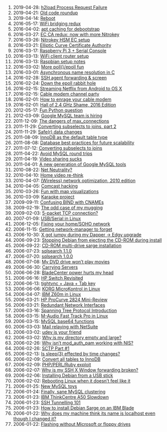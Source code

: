 <!--# set var="class" value="index" -->

<!--# include file="include/top.html" -->

1. 2019-04-28: [h2load Process Request Failure](2019-04-28-h2load-process-request-failure.html)
1. 2019-04-21: [Old code roundup](2019-04-21-old-code-roundup.html)
1. 2019-04-14: [Reboot](2019-04-14-reboot.html)
1. 2016-05-17: [WiFi bridging redux](2016-05-17-wifi-bridging-redux.html)
1. 2016-04-02: [apt caching for debootstrap](2016-04-02-apt-caching-for-debootstrap.html)
1. 2016-03-27: [EC CA redux: now with more Nitrokey](2016-03-27-ec-ca-redux-now-with-more-nitrokey.html)
1. 2016-03-26: [Nitrokey HSM EC setup](2016-03-26-nitrokey-hsm-ec-setup.html)
1. 2016-03-21: [Elliptic Curve Certificate Authority](2016-03-21-elliptic-curve-certificate-authority.html)
1. 2016-03-17: [Raspberry Pi 3 + Serial Console](2016-03-17-raspberry-pi-3-serial-console.html)
1. 2016-03-13: [WiFi client router setup](2016-03-13-wifi-client-router-setup.html)
1. 2016-03-13: [Raspbian setup notes](2016-03-13-raspbian-setup-notes.html)
1. 2016-03-02: [More poll()/epoll fun](2016-03-02-more_poll_epoll_fun.html)
1. 2016-03-01: [Asynchronous name resolution in C](2016-03-01-asynchronous-name-resolution-in-c.html)
1. 2016-02-28: [SSH agent forwarding & screen](2016-02-28-ssh-agent-forwarding-screen.html)
1. 2016-02-24: [Down the epoll rabbit hole](2016-02-24-down_the_epoll_rabbit_hole.html)
1. 2016-02-15: [Streaming Netflix from Android to OS X](2016-02-15-streaming-netflix-from-android-to-os-x.html)
1. 2016-02-15: [Cable modem channel party](2016-02-15-cable-modem-channel-party.html)
1. 2016-02-01: [How to enrage your cable modem](2016-02-01-how-to-enrage-your-cable-modem.html)
1. 2016-02-01: [Hall of 2.4 GHz Shame, 2016 Edition](2016-02-01-hall-of-2-4-ghz-shame-2016-edition.html)
1. 2012-05-17: [Fun Python question](2012-05-17-fun-python-question.html)
1. 2012-03-09: [Google MySQL team is hiring](2012-03-09-google-mysql-team-is-hiring.html)
1. 2011-12-09: [The dangers of max\_connections](2011-12-09-the-dangers-of-max-connections.html)
1. 2011-11-29: [Converting subselects to joins, part 2](2011-11-29-converting-subselects-to-joins-part-2.html)
1. 2011-11-29: [Safe(r) data changes](2011-11-29-safer-data-changes.html)
1. 2011-08-09: [InnoDB as the default table type](2011-08-09-innodb-as-the-default-table-type.html)
1. 2011-08-08: [Database best practices for future scalability](2011-08-08-database-best-practices-for-future-scalability.html)
1. 2011-07-12: [Converting subselects to joins](2011-07-12-converting-subselects-to-joins.html)
1. 2011-04-22: [Avoid MySQL round trips](2011-04-22-avoid-mysql-round-trips.html)
1. 2011-04-19: [Video sharing sucks](2011-04-19-video-sharing-sucks.html)
1. 2011-04-01: [A new generation of Google MySQL tools](2011-04-01-a-new-generation-of-google-mysql-tools.html)
1. 2010-08-22: [Net Neutrality?](2010-08-22-net-neutrality.html)
1. 2010-04-10: [Home video re-think](2010-04-10-home-video-rethink.html)
1. 2010-04-07: [(Wireless) network optimization, 2010 edition](2010-04-07-wireless-network-optimization-2010-edition.html)
1. 2010-04-05: [Comcast hacking](2010-04-05-comcast-hacking.html)
1. 2010-03-26: [Fun with map visualizations](2010-03-26-fun-with-map-visualizations.html)
1. 2010-03-09: [Karaoke project](2010-03-09-karaoke-project.html)
1. 2009-09-11: [Confusing BIND with CNAMEs](2009-09-11-confusing-bind-with-cnames.html)
1. 2009-02-19: [The odd case of my mugging](2009-02-19-the-odd-case-of-my-mugging.html)
1. 2009-02-03: [5-packet TCP connection?](2009-02-03-5-packet-tcp-connection.html)
1. 2007-01-09: [USB/Serial in Linux](2007-01-09-usb-serial-in-linux.html)
1. 2006-12-05: [Fixing your home/SOHO network](2006-12-05-fixing-your-home-soho-network.html)
1. 2006-11-15: [Getting network-manager to forget](2006-11-15-getting-network-manager-to-forget.html)
1. 2006-10-30: [X got jumpy during my Dapper -> Edgy upgrade](2006-10-30-x-got-jumpy-during-my-dapper-edgy-upgrade.html)
1. 2006-09-23: [Stopping Debian from ejecting the CD-ROM during install](2006-09-23-stopping-debian-from-ejecting-the-cdrom-during-install.html)
1. 2006-09-22: [CD-ROM multi-drive sarge installation](2006-09-22-cdrom-multi-drive-sarge-installation.html)
1. 2006-07-23: [sqlsearch 1.1.0](2006-07-23-sqlsearch-1-1-0.html)
1. 2006-07-20: [sqlsearch 1.0.0](2006-07-20-sqlsearch-1-0-0.html)
1. 2006-07-08: [My DVD drive won’t play movies](2006-07-08-my-dvd-drive-wont-play-movies.html)
1. 2006-06-30: [Carrying Servers](2006-06-30-carrying-servers.html)
1. 2006-06-28: [BladeCenter power hurts my head](2006-06-28-bladecenter-power-hurts-my-head.html)
1. 2006-06-16: [HP Switch Revisited](2006-06-16-hp-switch-revisited.html)
1. 2006-06-13: [tightvnc + Java + Tab key](2006-06-13-tightvnc-java-tab-key.html)
1. 2006-06-06: [KORG MicroKontrol in Linux](2006-06-06-korg-microkontrol-in-linux.html)
1. 2006-04-07: [IBM Z60m in Linux](2006-04-07-ibm-z60m-in-linux.html)
1. 2006-03-21: [HP ProCurve 2824 Mini-Review](2006-03-21-hp-procurve-2824-mini-review.html)
1. 2006-03-21: [Redundant Network Interfaces](2006-03-21-redundant-network-interfaces.html)
1. 2006-03-16: [Spanning Tree Protocol Introduction](2006-03-16-spanning-tree-protocol-introduction.html)
1. 2006-03-15: [M-Audio Fast Track Pro in Linux](2006-03-15-maudio-fast-track-pro-in-linux.html)
1. 2006-03-15: [MySQL base64 functions](2006-03-15-mysql-base64-functions.html)
1. 2006-03-03: [Mail relaying with NetSuite](2006-03-03-mail-relaying-with-netsuite.html)
1. 2006-03-02: [udev is your friend](2006-03-02-udev-is-your-friend.html)
1. 2006-03-02: [Why is my directory empty and large?](2006-03-02-why-is-my-directory-empty-and-large.html)
1. 2006-02-26: [Why isn’t mod\_auth\_pam working with NIS?](2006-02-26-why-isnt-mod_auth_pam-working-with-nis.html)
1. 2006-02-26: [SCTP Part #1](2006-02-26-sctp-part-1.html)
1. 2006-02-13: [Is sleep(3) effected by time changes?](2006-02-13-is-sleep-effected-by-time-changes.html)
1. 2006-02-09: [Convert all tables to InnoDB](2006-02-09-convert-all-tables-to-innodb.html)
1. 2006-02-09: [PHP/PERL/Ruby exploit](2006-02-09-php-perl-ruby-exploit.html)
1. 2006-02-07: [Why is my SSH X Window forwarding broken?](2006-02-07-why-is-my-ssh-x-window-forwarding-broken.html)
1. 2006-02-06: [Installing Debian from a USB stick](2006-02-06-installing-debian-from-a-usb-stick.html)
1. 2006-02-02: [Rebooting Linux when it doesn’t feel like it](2006-02-02-rebooting-linux-when-it-doesnt-feel-like-it.html)
1. 2006-01-25: [New MySQL toys](2006-01-25-new-mysql-toys.html)
1. 2006-01-24: [Finally, sane MySQL clustering](2006-01-24-finally-sane-mysql-clustering.html)
1. 2006-01-23: [IBM ThinkCentre A50 Slowdown](2006-01-23-ibm-thinkcentre-a50-slowdown.html)
1. 2006-01-23: [SSH Tunnelling 101](2006-01-23-ssh-tunnelling-101.html)
1. 2006-01-23: [How to install Debian Sarge on an IBM Blade](2006-01-23-how-to-install-debian-sarge-on-an-ibm-blade.html)
1. 2006-01-22: [Why does my machine think its name is localhost even though I changed it?](2006-01-22-why-does-my-machine-think-its-name-is-localhost-even-though-i-changed-it.html)
1. 2006-01-22: [Flashing without Microsoft or floppy drives](2006-01-22-flashing-without-microsoft-or-floppy-drives.html)

<!--# include file="include/bottom.html" -->
